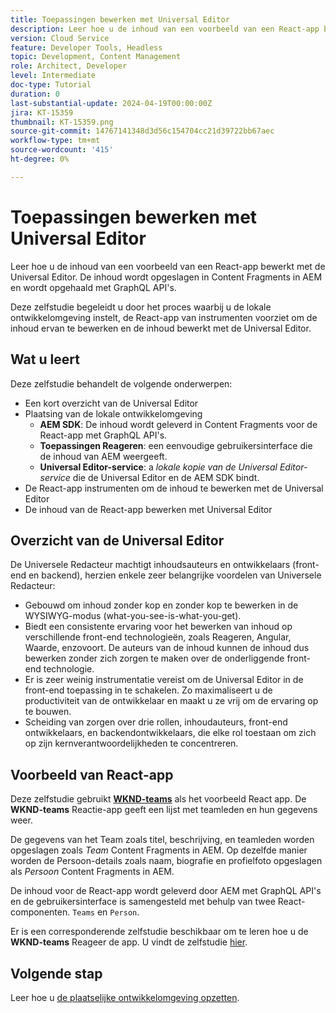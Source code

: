 ```yaml
---
title: Toepassingen bewerken met Universal Editor
description: Leer hoe u de inhoud van een voorbeeld van een React-app bewerkt met de Universal Editor.
version: Cloud Service
feature: Developer Tools, Headless
topic: Development, Content Management
role: Architect, Developer
level: Intermediate
doc-type: Tutorial
duration: 0
last-substantial-update: 2024-04-19T00:00:00Z
jira: KT-15359
thumbnail: KT-15359.png
source-git-commit: 14767141348d3d56c154704cc21d39722bb67aec
workflow-type: tm+mt
source-wordcount: '415'
ht-degree: 0%

---
```



# Toepassingen bewerken met Universal Editor

Leer hoe u de inhoud van een voorbeeld van een React-app bewerkt met de Universal Editor. De inhoud wordt opgeslagen in Content Fragments in AEM en wordt opgehaald met GraphQL API&#39;s.

Deze zelfstudie begeleidt u door het proces waarbij u de lokale ontwikkelomgeving instelt, de React-app van instrumenten voorziet om de inhoud ervan te bewerken en de inhoud bewerkt met de Universal Editor.

## Wat u leert

Deze zelfstudie behandelt de volgende onderwerpen:

- Een kort overzicht van de Universal Editor
- Plaatsing van de lokale ontwikkelomgeving
   - **AEM SDK**: De inhoud wordt geleverd in Content Fragments voor de React-app met GraphQL API&#39;s.
   - **Toepassingen Reageren**: een eenvoudige gebruikersinterface die de inhoud van AEM weergeeft.
   - **Universal Editor-service**: a _lokale kopie van de Universal Editor-service_ die de Universal Editor en de AEM SDK bindt.
- De React-app instrumenten om de inhoud te bewerken met de Universal Editor
- De inhoud van de React-app bewerken met Universal Editor


## Overzicht van de Universal Editor

De Universele Redacteur machtigt inhoudsauteurs en ontwikkelaars (front-end en backend), herzien enkele zeer belangrijke voordelen van Universele Redacteur:

- Gebouwd om inhoud zonder kop en zonder kop te bewerken in de WYSIWYG-modus (what-you-see-is-what-you-get).
- Biedt een consistente ervaring voor het bewerken van inhoud op verschillende front-end technologieën, zoals Reageren, Angular, Waarde, enzovoort. De auteurs van de inhoud kunnen de inhoud dus bewerken zonder zich zorgen te maken over de onderliggende front-end technologie.
- Er is zeer weinig instrumentatie vereist om de Universal Editor in de front-end toepassing in te schakelen. Zo maximaliseert u de productiviteit van de ontwikkelaar en maakt u ze vrij om de ervaring op te bouwen.
- Scheiding van zorgen over drie rollen, inhoudauteurs, front-end ontwikkelaars, en backendontwikkelaars, die elke rol toestaan om zich op zijn kernverantwoordelijkheden te concentreren.


## Voorbeeld van React-app

Deze zelfstudie gebruikt [**WKND-teams**](https://github.com/adobe/aem-guides-wknd-graphql/tree/main/basic-tutorial#react-app---basic-tutorial---teampersons) als het voorbeeld React app. De **WKND-teams** Reactie-app geeft een lijst met teamleden en hun gegevens weer.

De gegevens van het Team zoals titel, beschrijving, en teamleden worden opgeslagen zoals _Team_ Content Fragments in AEM. Op dezelfde manier worden de Persoon-details zoals naam, biografie en profielfoto opgeslagen als _Persoon_ Content Fragments in AEM.

De inhoud voor de React-app wordt geleverd door AEM met GraphQL API&#39;s en de gebruikersinterface is samengesteld met behulp van twee React-componenten. `Teams` en `Person`.

Er is een corresponderende zelfstudie beschikbaar om te leren hoe u de **WKND-teams** Reageer de app. U vindt de zelfstudie [hier](https://experienceleague.adobe.com/en/docs/experience-manager-learn/getting-started-with-aem-headless/graphql/multi-step/overview).

## Volgende stap

Leer hoe u [de plaatselijke ontwikkelomgeving opzetten](./local-development-setup.md).
